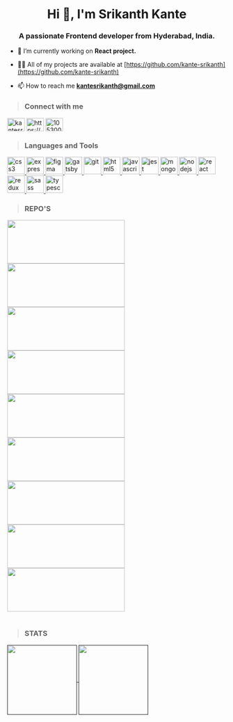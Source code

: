 <h1 align="center">Hi 👋, I'm Srikanth Kante</h1>
<h3 align="center">A passionate Frontend developer from Hyderabad, India.</h3>

- 🔭 I’m currently working on **React project.**

- 👨‍💻 All of my projects are available at [https://github.com/kante-srikanth](https://github.com/kante-srikanth)

- 📫 How to reach me **kantesrikanth@gmail.com**

<p align="left">
  
> ### Connect with me

<a href="https://twitter.com/kantesrikanth" target="blank"><img align="center" src="https://cdn.jsdelivr.net/npm/simple-icons@3.0.1/icons/twitter.svg" alt="kantesrikanth" height="30" width="40" /></a>
<a href="https://linkedin.com/in/https://www.linkedin.com/in/srikanthkante/" target="blank"><img align="center" src="https://cdn.jsdelivr.net/npm/simple-icons@3.0.1/icons/linkedin.svg" alt="https://www.linkedin.com/in/srikanthkante/" height="30" width="40" /></a>
<a href="https://stackoverflow.com/users/10530055" target="blank"><img align="center" src="https://cdn.jsdelivr.net/npm/simple-icons@3.0.1/icons/stackoverflow.svg" alt="10530055" height="30" width="40" /></a>
</p>

> ### Languages and Tools

<p align="left"> <a href="https://www.w3schools.com/css/" target="_blank"> <img src="https://devicons.github.io/devicon/devicon.git/icons/css3/css3-original-wordmark.svg" alt="css3" width="40" height="40"/> </a> <a href="https://expressjs.com" target="_blank"> <img src="https://devicons.github.io/devicon/devicon.git/icons/express/express-original-wordmark.svg" alt="express" width="40" height="40"/> </a> <a href="https://www.figma.com/" target="_blank"> <img src="https://www.vectorlogo.zone/logos/figma/figma-icon.svg" alt="figma" width="40" height="40"/> </a> <a href="https://www.gatsbyjs.com/" target="_blank"> <img src="https://www.vectorlogo.zone/logos/gatsbyjs/gatsbyjs-icon.svg" alt="gatsby" width="40" height="40"/> </a> <a href="https://git-scm.com/" target="_blank"> <img src="https://www.vectorlogo.zone/logos/git-scm/git-scm-icon.svg" alt="git" width="40" height="40"/> </a> <a href="https://www.w3.org/html/" target="_blank"> <img src="https://devicons.github.io/devicon/devicon.git/icons/html5/html5-original-wordmark.svg" alt="html5" width="40" height="40"/> </a> <a href="https://developer.mozilla.org/en-US/docs/Web/JavaScript" target="_blank"> <img src="https://devicons.github.io/devicon/devicon.git/icons/javascript/javascript-original.svg" alt="javascript" width="40" height="40"/> </a> <a href="https://jestjs.io" target="_blank"> <img src="https://www.vectorlogo.zone/logos/jestjsio/jestjsio-icon.svg" alt="jest" width="40" height="40"/> </a> <a href="https://www.mongodb.com/" target="_blank"> <img src="https://devicons.github.io/devicon/devicon.git/icons/mongodb/mongodb-original-wordmark.svg" alt="mongodb" width="40" height="40"/> </a> <a href="https://nodejs.org" target="_blank"> <img src="https://devicons.github.io/devicon/devicon.git/icons/nodejs/nodejs-original-wordmark.svg" alt="nodejs" width="40" height="40"/> </a> <a href="https://reactjs.org/" target="_blank"> <img src="https://devicons.github.io/devicon/devicon.git/icons/react/react-original-wordmark.svg" alt="react" width="40" height="40"/> </a> <a href="https://redux.js.org" target="_blank"> <img src="https://devicons.github.io/devicon/devicon.git/icons/redux/redux-original.svg" alt="redux" width="40" height="40"/> </a> <a href="https://sass-lang.com" target="_blank"> <img src="https://devicons.github.io/devicon/devicon.git/icons/sass/sass-original.svg" alt="sass" width="40" height="40"/> </a> <a href="https://www.typescriptlang.org/" target="_blank"> <img src="https://devicons.github.io/devicon/devicon.git/icons/typescript/typescript-original.svg" alt="typescript" width="40" height="40"/> </a> </p>

<!-- ![wakatime stats](https://github-readme-stats.vercel.app/api/wakatime?username=kante-srikanth)] -->

> ### REPO'S

<a href="https://github.com/kante-srikanth/kante-srikanth.github.io">
<img height="100" width="270" align="center" src="https://github-readme-stats.vercel.app/api/pin/?username=kante-srikanth&cache_seconds=1800&repo=kante-srikanth.github.io&theme=react"  />
</a>
<a href="https://github.com/kante-srikanth/Live-chat">
<img height="100" width="270" align="center" src="https://github-readme-stats.vercel.app/api/pin/?username=kante-srikanth&cache_seconds=1800&repo=Live-chat&theme=react"  />
</a>
<a href="https://github.com/kante-srikanth/MERN-Application">
<img height="100" width="270" align="center" src="https://github-readme-stats.vercel.app/api/pin/?username=kante-srikanth&cache_seconds=1800&repo=MERN-Application&theme=react"  />
</a>
<a href="https://github.com/kante-srikanth/Teams-messenger">
<img height="100" width="270" align="center" src="https://github-readme-stats.vercel.app/api/pin/?username=kante-srikanth&cache_seconds=1000&repo=Teams-messenger&theme=react"  />
</a>
<a href="https://github.com/kante-srikanth/Chrome-extension">
<img height="100" width="270" align="center" src="https://github-readme-stats.vercel.app/api/pin/?username=kante-srikanth&cache_seconds=1800&repo=Chrome-extension&theme=react"  />
</a>
<a href="https://github.com/kante-srikanth/React-chat-component">
<img height="100" width="270" align="center" src="https://github-readme-stats.vercel.app/api/pin/?username=kante-srikanth&cache_seconds=1800&repo=React-chat-component&theme=react"  />
</a>
<a href="https://github.com/kante-srikanth/Stripe-payment-gateway">
<img height="100" width="270" align="center" src="https://github-readme-stats.vercel.app/api/pin/?username=kante-srikanth&cache_seconds=1800&repo=Stripe-payment-gateway&theme=react"  />
</a>
<a href="https://github.com/kante-srikanth/Web-components">
<img height="100" width="270" align="center" src="https://github-readme-stats.vercel.app/api/pin/?username=kante-srikanth&cache_seconds=1800&repo=Web-components&theme=react"  />
</a>
<a href="https://github.com/kante-srikanth/Payment-gateway">
<img height="100" width="270" align="center" src="https://github-readme-stats.vercel.app/api/pin/?username=kante-srikanth&cache_seconds=1800&repo=Payment-gateway&theme=react"  />
</a>
<br/><br/>

> ### STATS

<a href="">
  <img align="center" height="160" src="https://github-readme-stats.vercel.app/api?username=kante-srikanth&custom_title=Github-stats&theme=radical&show_icons=true&count_private=true&hide=issues,contribs" />
</a>
<a href="">
  <img align="center" height="160" src="https://github-readme-stats.vercel.app/api/top-langs/?username=kante-srikanth&theme=radical&layout=compact&langs_count=10&exclude_repo=Learning-ML" />
</a>

